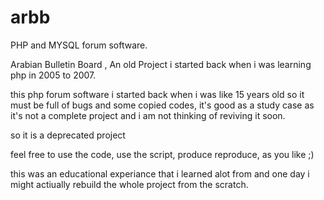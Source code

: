 # arbb
PHP and MYSQL forum software.

Arabian Bulletin Board , An old Project i started back when i was learning php in 2005 to 2007.

this php forum software i started back when i was like 15 years old so it must be full of bugs and some copied codes, 
it's good as a study case as it's not a complete project and i am not thinking of reviving it soon.

so it is a deprecated project

feel free to use the code, use the script, produce reproduce, as you like ;)

this was an educational experiance that i learned alot from and one day i might actiually rebuild the whole project from the scratch.
